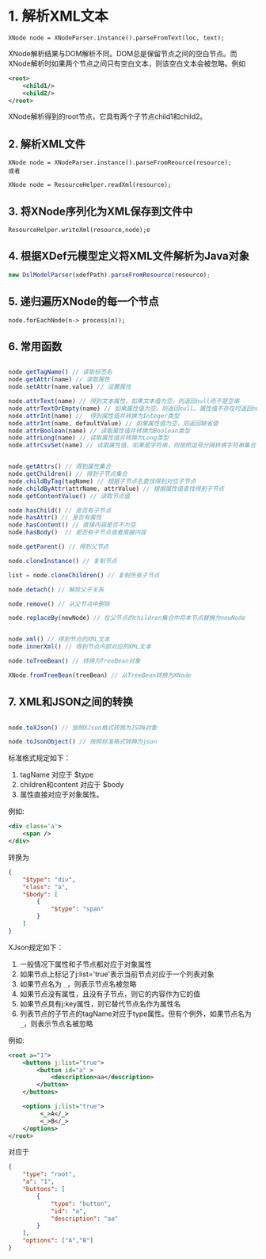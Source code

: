# 1. 解析XML文本

```
XNode node = XNodeParser.instance().parseFromText(loc, text);
```

XNode解析结果与DOM解析不同。DOM总是保留节点之间的空白节点。而XNode解析时如果两个节点之间只有空白文本，则该空白文本会被忽略。例如

```xml
<root>
	<child1/>
	<child2/>
</root>	
```

XNode解析得到的root节点，它具有两个子节点child1和child2。

## 2. 解析XML文件

```
XNode node = XNodeParser.instance().parseFromReource(resource);
或者

XNode node = ResourceHelper.readXml(resource);
```

## 3. 将XNode序列化为XML保存到文件中

```
ResourceHelper.writeXml(resource,node);e
```

## 4. 根据XDef元模型定义将XML文件解析为Java对象

```javascript
new DslModelParser(xdefPath).parseFromResource(resource);
```

## 5. 递归遍历XNode的每一个节点

```
node.forEachNode(n-> process(n));
```

## 6. 常用函数

```javascript

node.getTagName() // 读取标签名
node.getAttr(name) // 读取属性
node.setAttr(name,value) // 设置属性

node.attrText(name) // 得到文本属性，如果文本值为空，则返回null而不是空串
node.attrTextOrEmpty(name) // 如果属性值为空，则返回null。属性值不存在时返回null
node.attrInt(name) //  得到属性值并转换为Integer类型
node.attrInt(name, defaultValue) // 如果属性值为空，则返回缺省值
node.attrBoolean(name) // 读取属性值并转换为Boolean类型
node.attrLong(name) // 读取属性值并转换为Long类型
node.attrCsvSet(name) // 读取属性值，如果是字符串，则按照逗号分隔转换字符串集合


node.getAttrs() // 得到属性集合
node.getChildren() // 得到子节点集合
node.childByTag(tagName) // 根据子节点名查找得到对应子节点
node.childByAttr(attrName, attrValue) // 根据属性值查找得到子节点
node.getContentValue() // 读取节点值

node.hasChild() // 是否有子节点
node.hasAttr() // 是否有属性
node.hasContent() // 直接内容是否不为空
node.hasBody()  // 是否有子节点或者直接内容

node.getParent() // 得到父节点

node.cloneInstance() // 复制节点

list = node.cloneChildren() // 复制所有子节点

node.detach() // 解除父子关系

node.remove() // 从父节点中删除

node.replaceBy(newNode) // 在父节点的children集合中将本节点替换为newNode


node.xml() // 得到节点的XML文本
node.innerXml() // 得到节点内部对应的XML文本

node.toTreeBean() // 转换为TreeBean对象

XNode.fromTreeBean(treeBean) // 从TreeBean转换为XNode

```

## 7. XML和JSON之间的转换

```javascript

node.toXJson() // 按照XJson格式转换为JSON对象

node.toJsonObject() // 按照标准格式转换为json
```

标准格式规定如下：

1. tagName 对应于  $type
2. children和content 对应于  $body
3. 属性直接对应于对象属性。

例如:

```xml
<div class='a'>
	<span />
</div>	
```

转换为

```json
{
	"$type": "div",
	"class": "a",
	"$body": [
		{
			"$type": "span"
		}
	]
}
```

XJson规定如下：

1. 一般情况下属性和子节点都对应于对象属性
2. 如果节点上标记了j:list='true'表示当前节点对应于一个列表对象
3. 如果节点名为 `_`，则表示节点名被忽略
4. 如果节点没有属性，且没有子节点，则它的内容作为它的值
5. 如果节点具有j:key属性，则它替代节点名作为属性名
6. 列表节点的子节点的tagName对应于type属性。但有个例外，如果节点名为 `_`，则表示节点名被忽略

例如:

```xml
<root a="1">
	<buttons j:list="true">
		<button id="a" >
			<description>aa</description>
		</button>
	</buttons>

	<options j:list="true">
		 <_>A</_>
		 <_>B</_>
	</options>	
</root>
```

对应于

```json
{
	"type": "root",
	"a": "1",
	"buttons": [
		{
			"type": "button",
			"id": "a",
			"description": "aa"
		}
	],
	"options": ["A","B"]
}
```
